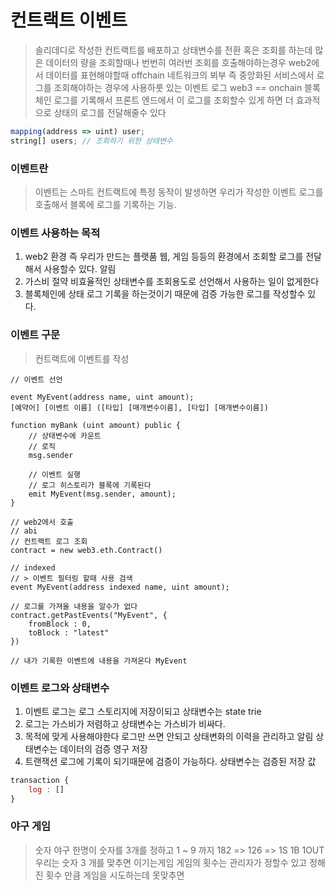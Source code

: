 # 컨트랙트 이벤트

> 솔리데디로 작성한 컨트랙트를 배포하고 상태변수를 전환 혹은 조회를 하는데 많은 데이터의 량을 조회할때나 
> 번번히 여러번 조회를 호출해야하는경우 web2에서 데이터를 표현해야할때 offchain 네트워크의 뵈부 즉 중앙화된 서비스에서 로그를 조회해야하는 경우에 사용하룻 있는 이벤트 로그 web3 == onchain
> 블록체인 로그를 기록해서 프론트 엔드에서 이 로그를 조회할수 있게 하면 더 효과적으로 상태의 로그를 전달해줄수 있다

```js
mapping(address => uint) user;
string[] users; // 조회하기 위한 상태변수

```

### 이벤트란
> 이벤트는 스마트 컨트랙트에 특정 동작이 발생하면 우리가 작성한 이벤트 로그를 호출해서 블록에 로그를 기록하는 기능.


### 이벤트 사용하는 목적
1. web2 환경 즉 우리가 만드는 플랫품 웹, 게임 등등의 환경에서 조회할 로그를 전달해서 사용할수 있다. 알림
2. 가스비 절약 비효율적인 상태변수를 조회용도로 선언해서 사용하는 일이 없게한다
3. 블록체인에 상태 로그 기록을 하는것이기 때문에 검증 가능한 로그를 작성할수 있다.


### 이벤트 구문
> 컨트랙트에 이벤트를 작성

```solidity
// 이벤트 선언

event MyEvent(address name, uint amount);
[예약어] [이벤트 이름] ([타입] [매개변수이름], [타입] [매개변수이름])

function myBank (uint amount) public {
    // 상태변수에 카운트
    // 로직
    msg.sender

    // 이벤트 실행
    // 로그 히스토리가 블록에 기록된다
    emit MyEvent(msg.sender, amount);
}

// web2에서 호출
// abi 
// 컨트랙트 로그 조회
contract = new web3.eth.Contract()

// indexed 
// > 이벤트 필터링 할때 사용 검색
event MyEvent(address indexed name, uint amount);

// 로그를 가져올 내용을 알수가 없다
contract.getPastEvents("MyEvent", {
    fromBlock : 0,
    toBlock : "latest"
})

// 내가 기록한 이벤트에 내용을 가져온다 MyEvent
```


### 이벤트 로그와 상태변수
1. 이벤트 로그는 로그 스토리지에 저장이되고 상태변수는 state trie
2. 로그는 가스비가 저렴하고 상태변수는 가스비가 비싸다.
3. 목적에 맞게 사용해야한다 로그만 쓰면 안되고 상태변화의 이력을 관리하고 알림 상태변수는 데이터의 검증 영구 저장
4. 트랜잭션 로그에 기록이 되기때문에 검증이 가능하다. 상태변수는 검증된 저장 값


```js
transaction {
    log : []
}
```



### 야구 게임

> 숫자 야구
> 한명이 숫자를 3개를 정하고
> 1 ~ 9 까지
> 182 => 126 => 1S 1B 1OUT
> 우리는 숫자 3 개를 맞추면 이기는게임
> 게임의 횟수는 관리자가 정할수 있고
> 정해진 횟수 만큼 게임을 시도하는데 못맞추면 
